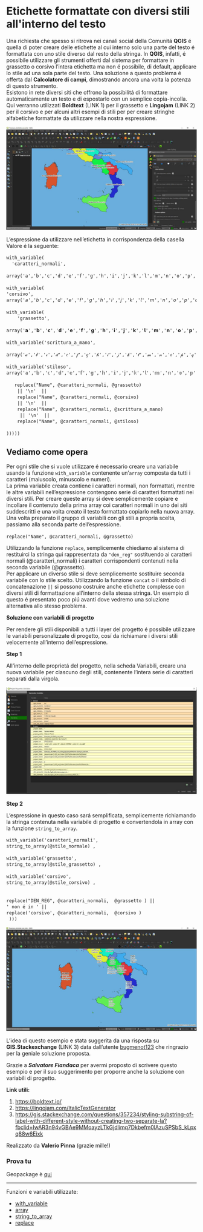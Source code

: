 # Etichette formattate con diversi stili all'interno del testo

Una richiesta che spesso si ritrova nei canali social della Comunitá **QGIS** é quella di poter creare delle etichette al cui interno solo una parte del testo é formattata con uno stile diverso dal resto della stringa.  In **QGIS**, infatti, é possibile utilizzare gli strumenti offerti dal sistema per formattare in grassetto o corsivo l’intera etichetta ma non é possibile, di default, applicare lo stile ad una sola parte del testo. 
Una soluzione a questo problema é offerta dal **Calcolatore di campi**, dimostrando ancora una volta la potenza di questo strumento. <br>
Esistono in rete diversi siti che offrono la possibilitá di formattare automaticamente un testo e di espostarlo con un semplice copia-incolla. Qui verranno utilizzati **Boldtext** (LINK 1) per il grassetto e **Lingojam** (LINK 2) per il corsivo e per alcuni altri esempi di stili per per creare stringhe alfabetiche formattate da utilizzare nella nostra espressione. 

[![](../img/esempi/etichette_formattate_diversi_stili/img_01.jpg)](../img/esempi/etichette_formattate_diversi_stili/img_01.jpg)

L’espressione da utilizzare nell’etichetta in corrispondenza della casella Valore é la seguente:

```
with_variable(
  'caratteri_normali',
  array('a','b','c','d','e','f','g','h','i','j','k','l','m','n','o','p','q','r','s','t','u','v','w','x','y','z','A','B','C','D','E','F','G','H','I','J','K','L','M','N','O','P','Q','R','S','T','U','V','W','X','Y','Z','0','1','2','3','4','5','6','7','8','9'),

with_variable(
'corsivo',
array('𝘢','𝘣','𝘤','𝘥','𝘦','𝘧','𝘨','𝘩','𝘪','𝘫','𝘬','𝘭','𝘮','𝘯','𝘰','𝘱','𝘲','𝘳','𝘴','𝘵','𝘶','𝘷','𝘸','𝘹','𝘺','𝘻','𝘈','𝘉','𝘊','𝘋','𝘌','𝘍','𝘎','𝘏','𝘐','𝘑','𝘒','𝘓','𝘔','𝘕','𝘖','𝘗','𝘘','𝘙','𝘚','𝘛','𝘜','𝘝','𝘞','𝘟','𝘠','𝘡','0','1','2','3','4','5','6','7','8','9'),

with_variable(
    'grassetto',
    array('𝗮','𝗯','𝗰','𝗱','𝗲','𝗳','𝗴','𝗵','𝗶','𝗷','𝗸','𝗹','𝗺','𝗻','𝗼','𝗽','𝗾','𝗿','𝘀','𝘁','𝘂','𝘃','𝘄','𝘅','𝘆','𝘇','𝗔','𝗕','𝗖','𝗗','𝗘','𝗙','𝗚','𝗛','𝗜','𝗝','𝗞','𝗟','𝗠','𝗡','𝗢','𝗣','𝗤','𝗥','𝗦','𝗧','𝗨','𝗩','𝗪','𝗫','𝗬','𝗭','𝟬','𝟭','𝟮','𝟯','𝟰','𝟱','𝟲','𝟳','𝟴','𝟵'),

with_variable('scrittura_a_mano', 

array('𝒶','𝒷','𝒸','𝒹','𝑒','𝒻','𝑔','𝒽','𝒾','𝒿','𝓀','𝓁','𝓂','𝓃','𝑜','𝓅','𝓆','𝓇','𝓈','𝓉','𝓊','𝓋','𝓌','𝓍','𝓎','𝓏','𝒜','𝐵','𝒞','𝒟','𝐸','𝐹','𝒢','𝐻','𝐼','𝒥','𝒦','𝐿','𝑀','𝒩','𝒪','𝒫','𝒬','𝑅','𝒮','𝒯','𝒰','𝒱','𝒲','𝒳','𝒴','𝒵','𝟢','𝟣','𝟤','𝟥','𝟦','5','𝟨','𝟩','𝟪','𝟫'),

with_variable('stiloso',
array('𝕒','𝕓','𝕔','𝕕','𝕖','𝕗','𝕘','𝕙','𝕚','𝕛','𝕜','𝕝','𝕞','𝕟','𝕠','𝕡','𝕢','𝕣','𝕤','𝕥','𝕦','𝕧','𝕨','𝕩','𝕪','𝕫','𝔸','𝔹','ℂ','𝔻','𝔼','𝔽','𝔾','ℍ','𝕀','𝕁','𝕂','𝕃','𝕄','ℕ','𝕆','ℙ','ℚ','ℝ','𝕊','𝕋','𝕌','𝕍','𝕎','𝕏','𝕐','ℤ','𝟘','𝟙','𝟚','𝟛','𝟜','𝟝','𝟞','𝟟','𝟠','𝟡'),
	
   replace("Name", @caratteri_normali, @grassetto) 
	|| '\n'  ||  
	replace("Name", @caratteri_normali, @corsivo)
    || '\n'  ||  
    replace("Name", @caratteri_normali, @scrittura_a_mano)
     || '\n'  ||  
    replace("Name", @caratteri_normali, @stiloso)
  
)))))
```

## Vediamo come opera

Per ogni stile che si vuole utilizzare é necessario creare una variabile usando la funzione `with_variable` contenente un’`array` composta da tutti i caratteri (maiuscolo, minuscolo e numeri).<br>
La prima variabile creata contiene i caratteri normali, non formattati, mentre le altre variabili nell’espressione contengono serie di caratteri formattati nei diversi stili. Per creare queste array si deve semplicemente copiare e incollare il contenuto della prima array coi caratteri normali in uno dei siti suddescritti e una volta creato il testo formattato copiarlo nella nuova array. <br>
Una volta preparato il gruppo di variabili con gli stili a propria scelta, passiamo alla seconda parte dell’espressione.

`replace("Name", @caratteri_normali, @grassetto)`

Utilizzando la funzione `replace`, semplicemente chiediamo al sistema di restituirci la stringa qui rappresentata da `"den_reg"` sostituendo ai caratteri normali (@caratteri_normali) i caratteri corrispondenti contenuti nella seconda variabile (@grassetto).<br>
Per applicare un diverso stile si deve semplicemente sostituire seconda variabile con lo stile scelto. 
Utilizzando la funzione `concat` o il simbolo di concatenazione `||` si possono costruire anche etichette complesse con diversi stili di formattazione all’interno della stessa stringa. Un esempio di questo é presentato poco piú avanti dove vedremo una soluzione alternativa allo stesso problema.

**Soluzione con variabili di progetto**

Per rendere gli stili disponibili a tutti i layer del progetto é possibile utilizzare le variabili personalizzate di progetto, cosí da richiamare i diversi stili velocemente all’interno dell’espressione. 

**Step 1**

All’interno delle proprietá del progetto, nella scheda Variabili, creare una nuova variabile per ciascuno degli stili, contenente l’intera serie di caratteri separati dalla virgola. 

[![](../img/esempi/etichette_formattate_diversi_stili/img_02.jpg)](../img/esempi/etichette_formattate_diversi_stili/img_02.jpg)

**Step 2** 

L’espressione in questo caso sará semplificata, semplicemente richiamando la stringa contenuta nella variabile di progetto e convertendola in array con la funzione `string_to_array`. 

```
with_variable('caratteri_normali',
string_to_array(@stile_normale) ,

with_variable('grassetto',
string_to_array(@stile_grassetto) ,

with_variable('corsivo',
string_to_array(@stile_corsivo) ,


replace("DEN_REG", @caratteri_normali,  @grassetto ) || 
' non é in ' || 
replace('corsivo', @caratteri_normali,  @corsivo )
 )))
```

[![](../img/esempi/etichette_formattate_diversi_stili/img_03.jpg)](../img/esempi/etichette_formattate_diversi_stili/img_03.jpg)

L’idea di questo esempio e stata suggerita da una risposta su **GIS.Stackexchange** (LINK 3) data dall’utente [bugmenot123](https://gis.stackexchange.com/users/51035/bugmenot123) che ringrazio per la geniale soluzione proposta.

Grazie a _**Salvatore Fiandaca**_ per avermi proposto di scrivere questo esempio e per il suo suggerimento per  proporre anche la soluzione con variabili di progetto.

**Link utili:**

1. <https://boldtext.io/>
2. <https://lingojam.com/ItalicTextGenerator>
3. <https://gis.stackexchange.com/questions/357234/styling-substring-of-label-with-different-style-without-creating-two-separate-la?fbclid=IwAR3n94vGBAe9MMoayzLTkGjdlimq7Dkbefm0lAzuSPSbS_kLpxq88w6Eixk>

Realizzato da **Valerio Pinna** (grazie mille!)

### Prova tu

Geopackage è [qui](https://github.com/opendatasicilia/HfcQGIS-md/raw/main/docs/esempi/etichette_con_stile.gpkg)

---

Funzioni e variabili utilizzate:

* [with_variable](../gr_funzioni/variabili/with_variable.md)
* [array](../gr_funzioni/array/array_unico.md#array)
* [string_to_array](../gr_funzioni/array/array_unico.md#string_to_array)
* [replace](../gr_funzioni/stringhe_di_testo/stringhe_di_testo_unico.md#replace)
